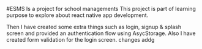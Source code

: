 #ESMS Is a project for school managements
This project is part of learning purpose to explore about react native app development.

Then I have created some extra things such as login, signup & splash screen and provided an authentication flow using AsycStorage. Also I have created form validation for the login screen. changes addg
